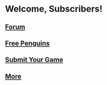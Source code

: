 # Welcome, Subscribers!

## [Forum](www.example.com)

## [Free Penguins](www.example.com)

## [Submit Your Game](www.example.com)

## [More](www.example.com)
